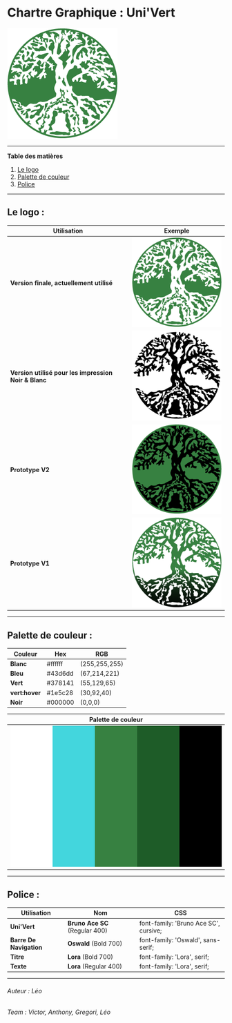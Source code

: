 # Chartre Graphique : Uni'Vert

![Logo](../medias/new_logo-256x256V4.png)  

**********************
**Table des matières**

 1. [Le logo](#logo)
 2. [Palette de couleur](#couleur)
 3. [Police](#police)

****************
<div id='logo'/>  

## Le logo :

| Utilisation | Exemple |
| ------|----|
**Version finale, actuellement utilisé** | ![Logo](../medias/new_logo-256x256V4.png)
**Version utilisé pour les impression Noir & Blanc** | ![Logo](../medias/new_logo-256x256V2.png)
**Prototype V2** | ![Logo](../medias/new_logo-256x256V3.png)
**Prototype V1** | ![Logo](../medias/new_logo-256x256.png)

*******************
<div id='couleur'/>

## Palette de couleur :

|Couleur | Hex | RGB |
|--- |--- |--- |
**Blanc** | #ffffff | (255,255,255)
**Bleu** | #43d6dd | (67,214,221)
**Vert** | #378141 | (55,129,65)
**vert:hover** | #1e5c28 | (30,92,40)
**Noir** | #000000 | (0,0,0)

|Palette de couleur|
|---|
|![Palette de couleur](../medias/Markdown%20Univert%20Color%20Palette%20-%20color-hex.com.png)

*******************
<div id='police'/>

## Police :

|Utilisation| Nom | CSS |
|--- |--- |--- |
**Uni'Vert** | **Bruno Ace SC** (Regular 400) | font-family: 'Bruno Ace SC', cursive;
**Barre De Navigation** | **Oswald** (Bold 700) | font-family: 'Oswald', sans-serif;
**Titre** | **Lora** (Bold 700) | font-family: 'Lora', serif;
**Texte** | **Lora** (Regular 400)| font-family: 'Lora', serif;


*******************

###### Auteur : *Léo*

###### Team : *Victor, Anthony, Gregori, Léo*
